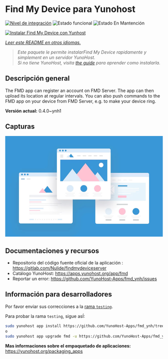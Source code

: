 <!--
Este archivo README esta generado automaticamente<https://github.com/YunoHost/apps/tree/master/tools/readme_generator>
No se debe editar a mano.
-->

# Find My Device para Yunohost

[![Nivel de integración](https://apps.yunohost.org/badge/integration/fmd)](https://ci-apps.yunohost.org/ci/apps/fmd/)
![Estado funcional](https://apps.yunohost.org/badge/state/fmd)
![Estado En Mantención](https://apps.yunohost.org/badge/maintained/fmd)

[![Instalar Find My Device con Yunhost](https://install-app.yunohost.org/install-with-yunohost.svg)](https://install-app.yunohost.org/?app=fmd)

*[Leer este README en otros idiomas.](./ALL_README.md)*

> *Este paquete le permite instalarFind My Device rapidamente y simplement en un servidor YunoHost.*  
> *Si no tiene YunoHost, visita [the guide](https://yunohost.org/install) para aprender como instalarla.*

## Descripción general

The FMD app can register an account on FMD Server. The app can then upload its location at regular intervals.
You can also push commands to the FMD app on your device from FMD Server, e.g. to make your device ring.

**Versión actual:** 0.4.0~ynh1

## Capturas

![Captura de Find My Device](./doc/screenshots/example.jpg)

## Documentaciones y recursos

- Repositorio del código fuente oficial de la aplicación : <https://gitlab.com/Nulide/findmydeviceserver>
- Catálogo YunoHost: <https://apps.yunohost.org/app/fmd>
- Reportar un error: <https://github.com/YunoHost-Apps/fmd_ynh/issues>

## Información para desarrolladores

Por favor enviar sus correcciones a la [rama `testing`](https://github.com/YunoHost-Apps/fmd_ynh/tree/testing).

Para probar la rama `testing`, sigue asÍ:

```bash
sudo yunohost app install https://github.com/YunoHost-Apps/fmd_ynh/tree/testing --debug
o
sudo yunohost app upgrade fmd -u https://github.com/YunoHost-Apps/fmd_ynh/tree/testing --debug
```

**Mas informaciones sobre el empaquetado de aplicaciones:** <https://yunohost.org/packaging_apps>
